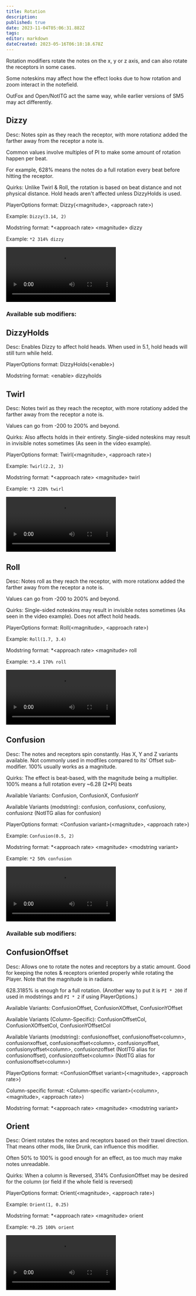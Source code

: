 ```yaml
---
title: Rotation
description: 
published: true
date: 2023-11-04T05:06:31.882Z
tags: 
editor: markdown
dateCreated: 2023-05-16T06:18:18.678Z
---
```


Rotation modifiers rotate the notes on the x, y or z axis, and can also rotate the receptors in some cases.

Some noteskins may affect how the effect looks due to how rotation and zoom interact in the notefield.

OutFox and Open/NotITG act the same way, while earlier versions of SM5 may act differently.

## Dizzy
Desc: Notes spin as they reach the receptor, with more rotationz added the farther away from the receptor a note is.

Common values involve multiples of PI to make some amount of rotation happen per beat.

For example, 628% means the notes do a full rotation every beat before hitting the receptor.

Quirks: Unlike Twirl & Roll, the rotation is based on beat distance and not physical distance. Hold heads aren't affected unless DizzyHolds is used.

PlayerOptions format: Dizzy(\<magnitude\>, \<approach rate\>)

Example: `Dizzy(3.14, 2)`

Modstring format: *\<approach rate\> \<magnitude\> dizzy

Example: `*2 314% dizzy`

<video class="normal-scale-video" src="/resources/guide-to-modifiers/rotation/dizzy.webm" controls="">Dizzy video example</video>

### Available sub modifiers:
## DizzyHolds
Desc: Enables Dizzy to affect hold heads. When used in 5.1, hold heads will still turn while held.

PlayerOptions format: DizzyHolds(\<enable\>)

Modstring format: \<enable\> dizzyholds


## Twirl
Desc: Notes twirl as they reach the receptor, with more rotationy added the farther away from the receptor a note is.

Values can go from -200 to 200% and beyond.

Quirks: Also affects holds in their entirety. Single-sided noteskins may result in invisible notes sometimes (As seen in the video example).

PlayerOptions format: Twirl(\<magnitude\>, \<approach rate\>)

Example: `Twirl(2.2, 3)`

Modstring format: *\<approach rate\> \<magnitude\> twirl

Example: `*3 220% twirl`

<video class="normal-scale-video" src="/resources/guide-to-modifiers/rotation/twirl.webm" controls="">Twirl video example</video>

## Roll
Desc: Notes roll as they reach the receptor, with more rotationx added the farther away from the receptor a note is.

Values can go from -200 to 200% and beyond.

Quirks: Single-sided noteskins may result in invisible notes sometimes (As seen in the video example). Does not affect hold heads.

PlayerOptions format: Roll(\<magnitude\>, \<approach rate\>)

Example: `Roll(1.7, 3.4)`

Modstring format: *\<approach rate\> \<magnitude\> roll

Example: `*3.4 170% roll`

<video class="normal-scale-video" src="/resources/guide-to-modifiers/rotation/roll.webm" controls="">Roll video example</video>

## Confusion
Desc: The notes and receptors spin constantly. Has X, Y and Z variants available.
Not commonly used in modfiles compared to its' Offset sub-modifier.
100% usually works as a magnitude.

Quirks: The effect is beat-based, with the magnitude being a multiplier. 100% means a full rotation every ~6.28 (2*PI) beats

Available Variants: Confusion, ConfusionX, ConfusionY

Available Variants (modstring): confusion, confusionx, confusiony, confusionz (NotITG alias for confusion)

PlayerOptions format: \<Confusion variant\>(\<magnitude\>, \<approach rate\>)

Example: `Confusion(0.5, 2)`

Modstring format: *\<approach rate\> \<magnitude\> \<modstring variant\>

Example: `*2 50% confusion`

<video class="normal-scale-video" src="/resources/guide-to-modifiers/rotation/confusion.webm" controls="">Confusion video example</video>

### Available sub modifiers:
## ConfusionOffset
Desc: Allows one to rotate the notes and receptors by a static amount. Good for keeping the notes & receptors oriented properly while rotating the Player. Note that the magnitude is in radians.

628.3185% is enough for a full rotation. (Another way to put it is `PI * 200` if used in modstrings and `PI * 2` if using PlayerOptions.)

Available Variants: ConfusionOffset, ConfusionXOffset, ConfusionYOffset

Available Variants (Column-Specific): ConfusionOffsetCol, ConfusionXOffsetCol, ConfusionYOffsetCol

Available Variants (modstring): confusionoffset, confusionoffset\<column\>, confusionxoffset, confusionxoffset\<column\>, confusionyoffset, confusionyoffset\<column\>, confusionzoffset (NotITG alias for confusionoffset), confusionzoffset\<column\> (NotITG alias for confusionoffset\<column\>)

PlayerOptions format: \<ConfusionOffset variant\>(\<magnitude\>, \<approach rate\>)

Column-specific format: \<Column-specific variant\>(\<column\>, \<magnitude\>, \<approach rate\>)

Modstring format: *\<approach rate\> \<magnitude\> \<modstring variant\>


## Orient
Desc: Orient rotates the notes and receptors based on their travel direction. That means other mods, like Drunk, can influence this modifier.

Often 50% to 100% is good enough for an effect, as too much may make notes unreadable.

Quirks: When a column is Reversed, 314% ConfusionOffset may be desired for the column (or field if the whole field is reversed)

PlayerOptions format: Orient(\<magnitude\>, \<approach rate\>)

Example: `Orient(1, 0.25)`

Modstring format: *\<approach rate\> \<magnitude\> orient

Example: `*0.25 100% orient`

<video class="normal-scale-video" src="/resources/guide-to-modifiers/rotation/orient.webm" controls="">Orient video example</video>
